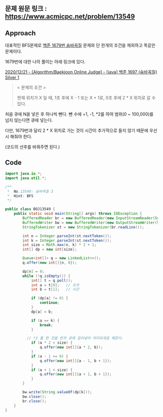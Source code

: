 ## 문제 원문 링크 : https://www.acmicpc.net/problem/13549

## Approach

대표적인 BFS문제로 [백준 1679번 숨바꼭질](https://www.acmicpc.net/problem/1697) 문제와 단 한개의 조건을 제외하고 똑같은 문제이다.

1679번에 대한 나의 풀이는 아래 링크에 있다.

[2020/12/21 - \[Algorithm/Baekjoon Online Judge\] - \[java\] 백준 1697 (숨바꼭질) Silver 1](https://gre-eny.tistory.com/29)

> < 문제의 조건 >
>
> 현재 위치가 X 일 때, 1초 후에 X - 1 또는 X + 1로, 0초 후에 2 * X 위치로 갈 수 있다.

처음 큐에 N을 넣은 후 하나씩 뺀다. 뺀 수에 +1, -1, *2를 하여 범위(0 ~ 100,000)를 넘지 않는다면 큐에 넣는다.

다만, 1679번과 달리 2 * X 위치로 가는 것이 시간이 추가적으로 들지 않기 때문에 우선시 해줘야 한다.

(코드의 선후를 바꿔주면 된다.)

## Code

```java
import java.io.*;
import java.util.*;

/**
 *  No.13549: 숨바꼭질 3
 *  Hint: BFS
 */

public class BOJ13549 {
    public static void main(String[] args) throws IOException {
        BufferedReader br = new BufferedReader(new InputStreamReader(System.in));
        BufferedWriter bw = new BufferedWriter(new OutputStreamWriter(System.out));
        StringTokenizer st = new StringTokenizer(br.readLine());

        int n = Integer.parseInt(st.nextToken());
        int k = Integer.parseInt(st.nextToken());
        int size = Math.max(n, k) * 2 + 1;
        int[] dp = new int[size];

        Queue<int[]> q = new LinkedList<>();
        q.offer(new int[]{n, 0});

        dp[n] = 0;
        while (!q.isEmpty()) {
            int[] t = q.poll();
            int a = t[0];	// 숫자
            int b = t[1];	// 시간

            if (dp[a] != 0) {
                continue;
            }
            dp[a] = b;

            if (a == k) {
                break;
            }

          // *2 를 한 것을 먼저 큐에 집어넣어 처리되게끔 해준다.
            if (a * 2 < size) {
                q.offer(new int[]{a * 2, b});
            }
            if (a - 1 >= 0) {
                q.offer(new int[]{a - 1, b + 1});
            }
            if (a + 1 < size) {
                q.offer(new int[]{a + 1, b + 1});
            }
        }

        bw.write(String.valueOf(dp[k]));
        bw.close();
        br.close();
    }
}

```

